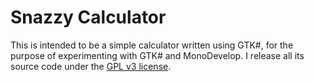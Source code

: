# Snazzy Calculator

This is intended to be a simple calculator written using GTK#, for the purpose of experimenting with GTK# and MonoDevelop.  I release all its source code under the [GPL v3 license](http://www.gnu.org/licenses/gpl.html).
